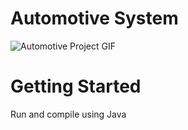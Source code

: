 # Automotive System


![Automotive Project GIF](https://media2.giphy.com/media/v1.Y2lkPTc5MGI3NjExY241M3FtN2wzN2ZyOGkwcjhodG9oemJmMWZiNWx3NDhtNHJteHN1NCZlcD12MV9pbnRlcm5hbF9naWZfYnlfaWQmY3Q9Zw/0SHsf58wgiFcTTKkzZ/giphy.gif)


# Getting Started
Run and compile using Java 
